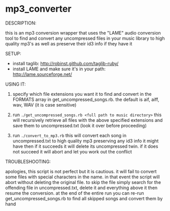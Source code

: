 mp3_converter
=============

DESCRIPTION:

this is an mp3 conversion wrapper that uses the "LAME" audio conversion tool to find and convert 
any uncompressed files in your music library to high quality mp3's as well as preserve their id3 
info if they have it

SETUP:

* install taglib: http://robinst.github.com/taglib-ruby/
* install LAME and make sure it's in your path: http://lame.sourceforge.net/

USING IT:

1. specify which file extensions you want it to find and convert in the FORMATS array in 
get_uncompressed_songs.rb.  the default is aif, aiff, wav, WAV (it is case sensitive)

2. run ```./get_uncompressed_songs.rb <full path to music directory>```
this will recursively retrieve all files with the above specified extensions and save them to
uncompressed.txt (look it over before proceeding)

3. run ```./convert_to_mp3.rb```
this will convert each song in uncompressed.txt to high quality mp3 preserving any id3 info it might
have then if it succeeds it will delete its uncompressed twin.  if it does not succeed it will abort
and let you work out the conflict

TROUBLESHOOTING:

apologies, this script is not perfect but it is cautious.  it will fail to convert some files with 
special characters in the name.  in that event the script will abort without deleting the original
file.  to skip the file simply search for the offending file in uncompressed.txt, delete it and
everything above it then resume the conversion.  at the end of the entire run you can re-run
get_uncompressed_songs.rb to find all skipped songs and convert them by hand
